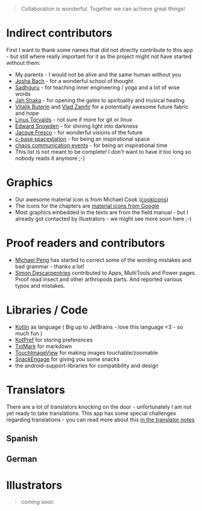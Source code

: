 > Collaboration is wonderful. Together we can achieve great things!

# Indirect contributors

First I want to thank some names that did not directly contribute to this app - but still where really important for it as the project might not have started without them:

* My parents - I would not be alive and the same human without you
* [Josha Bach](http://bach.ai) - for a wonderful school of thought
* [Sadhguru](https://en.wikipedia.org/wiki/Jaggi_Vasudev) - for teaching inner engineering / yoga and a lot of wise words
* [Jah Shaka](https://en.wikipedia.org/wiki/Jah_Shaka) - for opening the gates to spirituality and musical healing
* [Vitalik Buterin](https://en.wikipedia.org/wiki/Vitalik_Buterin) and [Vlad Zamfir](https://twitter.com/vladzamfir) for a potentially awesome future fabric and hope
* [Linus Torvalds](https://en.wikipedia.org/wiki/Linus_Torvalds) - not sure if more for git or linux
* [Edward Snowden](https://en.wikipedia.org/wiki/Edward_Snowden) - for shining light into darkness 
* [Jacque Fresco](https://en.wikipedia.org/wiki/Jacque_Fresco) - for wonderful visions of the future
* [c-base spacestation](https://en.wikipedia.org/wiki/C-base) - for being an inspirational space
* [chaos communication events](https://en.wikipedia.org/wiki/Chaos_Communication_Congress) - for being an inspirational time
* This list is not meant to be complete! I don't want to have it too long so nobody reads it anymore ;-)

# Graphics 

* Our awesome material icon is from Michael Cook ([cookicons](https://cookicons.co))
* The icons for the chapters are [material icons from Google](https://github.com/google/material-design-icons)
* Most graphics embedded in the texts are from the field manual - but I already got contacted by illustrators - we might see more soon here ;-)


# Proof readers and contributors

* [Michael Peng](https://github.com/michaelpeng) has started to correct some of the wording mistakes and bad grammar - thanks a lot!
* [Simon Descarpentries](https://github.com/Siltaar) contributed to Apps, MultiTools and Power pages. Proof read insect and other arthropods parts. And reported various typos and mistakes.

# Libraries / Code

* [Kotlin](http://kotlinlang.org) as language ( Big up to JetBrains - love this language <3 - so much fun )
* [KotPref](https://github.com/chibatching/Kotpref) for storing preferences
* [TxtMark](https://github.com/rjeschke/txtmark) for markdown
* [TouchImageView](https://github.com/MikeOrtiz/TouchImageView) for making images touchable/zoomable
* [SnackEngage](https://github.com/ligi/SnackEngage) for giving you some snacks
* the android-support-libraries for compatibility and design

# Translators

There are a lot of translators knocking on the door - unfortunately I am not yet ready to take translations. This app has some special challenges regarding translations - you can read more about this [in the translator notes](TranslatorNotes)

## Spanish
## German

# Illustrators

> coming soon
